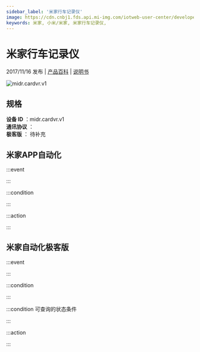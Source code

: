 ```yaml
---
sidebar_label: '米家行车记录仪'
image: https://cdn.cnbj1.fds.api.mi-img.com/iotweb-user-center/developer_1679047512489ZqdNt6ha.png?GalaxyAccessKeyId=AKVGLQWBOVIRQ3XLEW&Expires=9223372036854775807&Signature=g1uh2bTTkfBhoB7y57oG2hhZgmA=
keywords: 米家, 小米/米家, 米家行车记录仪, 
---
```

# 米家行车记录仪

2017/11/16 发布 | [产品百科](https://home.mi.com/webapp/content/baike/product/index.html?model=midr.cardvr.v1/) | [说明书](https://home.mi.com/views/introduction.html?model=midr.cardvr.v1&region=cn)

![midr.cardvr.v1](https://cdn.cnbj1.fds.api.mi-img.com/iotweb-user-center/developer_1679047512489ZqdNt6ha.png?GalaxyAccessKeyId=AKVGLQWBOVIRQ3XLEW&Expires=9223372036854775807&Signature=g1uh2bTTkfBhoB7y57oG2hhZgmA=)

## 规格  
> 
**设备 ID** ：midr.cardvr.v1  
**通讯协议** ：  
**极客版**  ： 待补充 


## 米家APP自动化  

:::event  

:::

:::condition  

:::

:::action   

:::

## 米家自动化极客版  

:::event  

:::

:::condition  

:::

:::condition 可查询的状态条件  

:::

:::action  

:::

        

